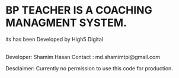 # BP TEACHER IS A COACHING MANAGMENT SYSTEM.
its has been Developed by High5 Digital



<br />
Developer: Shamim Hasan
Contact  : md.shamimtpi@gmail.com

Desclaimer: Currently no permission to use this code for production. 
